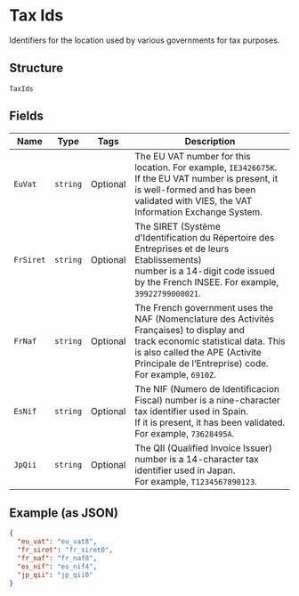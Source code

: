 
# Tax Ids

Identifiers for the location used by various governments for tax purposes.

## Structure

`TaxIds`

## Fields

| Name | Type | Tags | Description |
|  --- | --- | --- | --- |
| `EuVat` | `string` | Optional | The EU VAT number for this location. For example, `IE3426675K`.<br>If the EU VAT number is present, it is well-formed and has been<br>validated with VIES, the VAT Information Exchange System. |
| `FrSiret` | `string` | Optional | The SIRET (Système d'Identification du Répertoire des Entreprises et de leurs Etablissements)<br>number is a 14-digit code issued by the French INSEE. For example, `39922799000021`. |
| `FrNaf` | `string` | Optional | The French government uses the NAF (Nomenclature des Activités Françaises) to display and<br>track economic statistical data. This is also called the APE (Activite Principale de l’Entreprise) code.<br>For example, `6910Z`. |
| `EsNif` | `string` | Optional | The NIF (Numero de Identificacion Fiscal) number is a nine-character tax identifier used in Spain.<br>If it is present, it has been validated. For example, `73628495A`. |
| `JpQii` | `string` | Optional | The QII (Qualified Invoice Issuer) number is a 14-character tax identifier used in Japan.<br>For example, `T1234567890123`. |

## Example (as JSON)

```json
{
  "eu_vat": "eu_vat8",
  "fr_siret": "fr_siret0",
  "fr_naf": "fr_naf0",
  "es_nif": "es_nif4",
  "jp_qii": "jp_qii0"
}
```


